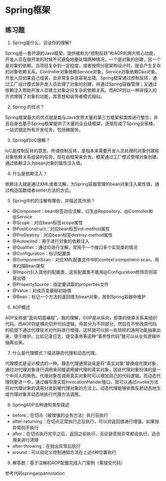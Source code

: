 # Spring框架

## 练习题

1. Spring是什么，谈谈你的理解?

Spring是一套开源的Java框架，提供被称为“控制反转”和AOP的两大核心功能。开发人员在做开发的时候不可避免地要处理两种情况，一个是对象的创建，另一个是对象的依赖。当项目复杂到一定程度，或者按照分层架构设计时，就会产生复杂的对象依赖关系。Controller对象依赖Service对象，Service对象依赖Dao对象。开发人员如果自己组装，会非常复杂且容易出错。Spring框架通过控制反转，通过工厂设计模式替开发人员处理了对象的创建，并通过Spring容器管理；又通过依赖注入帮助开发人员建立对象之间复杂的依赖关系。而AOP则以一种非侵入的方式增强了对象的功能，其思想和装饰者模式相似。

2. Spring 的优点？

Spring框架最大的优点就是能与Java世界大量的第三方框架和类库进行整合，并且自身也基于Spring框架提供了大量的企业级框架，逐渐形成了Spring全家桶，一站式搞定所有开发任务，包括微服务。

3. Spring的IoC理解？

IoC是控制反转的意思。所谓控制反转，是指本来需要开发人员处理的对象创建和对象依赖关系组装的任务，现在由框架来负责。框架通过工厂模式管理对象创建，通过依赖注入为bean对象的属性注入值。

4. 什么是依赖注入？

依赖注入就是通过XML或者注解，为Spring容器管理的bean对象注入属性值，通过构造函数或者setter方法的方式。

5. Spring中的的注解有哪些，并描述其作用？

* @Component：bean标签对应注解，衍生@Repository、@Controller和@Service
* @Scope：对应bean标签scope属性
* @PostConstruct：对应bean标签init-method属性
* @PreDestroy：对应bean标签destroy-method属性
* @Autowired：用于进行对象的依赖注入
* @Qualifier：通过ID进行注解，常用于一个接口多个实现类的情况
* @Configuration：标识配置类
* @ComponentScan：对应XML配置文件中的context:component-scan，用来扫描Bean类型
* @Import引入其他的配置类，这些配置类不能用@Configuration修饰否则容易出错
* @PropertySource：指定要读取的properties文件
* @Value：对成员变量赋初始值
* @Bean：标记一个方法的返回值为bean对象，放到Spring容器中维护

6. AOP概述

AOP全称是“面向切面编程”。我的理解，OOP是从纵向，即类的继承关系来组织代码，而AOP则是横向切开代码逻辑，将其分为不同部分，然后在不修改原代码的前提下通过代理技术对代码进行增强，这样就可以把一些琐碎的通用功能抽象出来，便于维护。比如记录日志，提交事务等这种“事务性代码”就可以从业务逻辑中抽离出来。

7. 什么是代理模式？描述静态代理和动态代理。

代理模式是设计模式的一种。静态代理通常说来是将“真实对象”替换成代理对象，通过对代理对象进行调用来间接调用被代理的真实对象，因此代理对象扮演的是一个中间人的角色。代理对象在调用真实对象时可以增加自己的代码逻辑。而动态代理则更进一步，通过编写类实现InvocationHander接口，就可以通过invoke方法将对代理对象的调用分发到被代理对象的方法上。动态代理能够依靠反射动态地生成代理对象并动态地执行代理方法调用。

8. SpringAOP五种通知类型描述

* before：在切点（被增强的业务方法）执行前执行
* after-returning：在切点正常执行之后执行，可以对返回值进行增强，如果抛异常则不执行
* after：在切点执行完毕之后，返回之前执行，无论是否抛异常都会执行，适合用来进行清理
* after-throwing：在抛出异常后执行
* around：可以自定义控制通知方法在上述4种位置执行

9. 解答题：基于注解的AOP配置完成入门案例（需提交代码）

参考代码springaopannotation